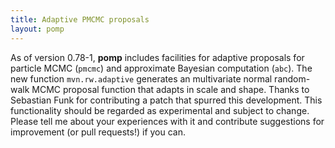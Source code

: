 ```yaml
---
title: Adaptive PMCMC proposals
layout: pomp
---
```


As of version 0.78-1, **pomp** includes facilities for adaptive proposals for particle MCMC (`pmcmc`) and approximate Bayesian computation (`abc`).
The new function `mvn.rw.adaptive` generates an multivariate normal random-walk MCMC proposal function that adapts in scale and shape.
Thanks to Sebastian Funk for contributing a patch that spurred this development.
This functionality should be regarded as experimental and subject to change.
Please tell me about your experiences with it and contribute suggestions for improvement (or pull requests!) if you can.


